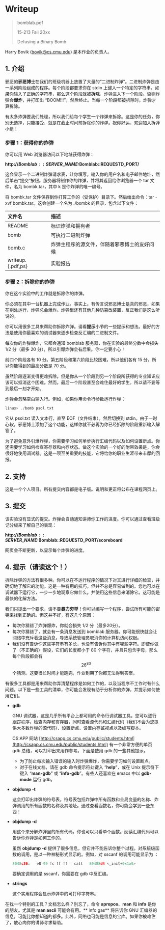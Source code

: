 # Writeup

> bomblab.pdf
>
> 15-213 Fall 20xx
>
> Defusing a Binary Bomb

Harry Bovik \(bovik@cs.cmu.edu\) 是本作业的负责人。

## 1. 介绍

邪恶的**邪恶博士**在我们的班级机器上放置了大量的“二进制炸弹”。二进制炸弹是由一系列阶段组成的程序。每个阶段都要求你在 stdin 上键入一个特定的字符串。如果你输入了正确的字符串，那么这个阶段就被**拆除**，炸弹进入下一个阶段。否则炸弹会**爆炸**，并打印出 “BOOM!!!”，然后终止。当每一个阶段都被拆除时，炸弹才算拆除。

有太多炸弹要我们处理，所以我们给每个学生一个炸弹来拆除。这是你的任务，你别无选择，只能接受，就是在截止时间前拆除你的炸弹。祝你好运，欢迎加入拆弹小组！

### 步骤 1：获得你的炸弹

你可以用 Web 浏览器访问以下地址获得炸弹：

**http://$Bomblab::SERVER\_NAME:$Bomblab::REQUESTD\_PORT/**

这会显示一个二进制炸弹请求表，让你填写。输入你的用户名和电子邮件地址，然后单击“提交”按钮。服务器将制作你的炸弹，并将其返回给你浏览器一个 tar 文件，名为 bombk.tar，其中 k 是你炸弹的唯一编号。

将 bombk.tar 文件保存到你打算工作的（受保护）目录下。然后给出命令：tar -xvf bombk.tar。这会创建一个名为 ./bombk 的目录，包含以下文件：

| 文件名 | 描述 |
| :--- | :--- |
| README | 标识炸弹和拥有者 |
| bomb | 可执行二进制炸弹 |
| bomb.c | 炸弹主程序的源文件，伴随着邪恶博士的友好问候 |
| writeup.{.pdf,ps} | 实验报告 |

### 步骤 2：拆除你的炸弹

你在这个实验中的工作就是拆除你的炸弹。

你必须在其中一台机器上完成作业。事实上，有传言说邪恶博士是真的邪恶，如果在别处运行，炸弹总会爆炸。炸弹里还有其他几种防篡改装置，反正我们是这么听说的。

你可以用很多工具来帮助你拆除炸弹。请看**提示**小节的一些提示和想法。最好的方法是使用你最喜欢的调试器来逐步检查反汇编的二进制文件。

每次你的炸弹爆炸，它都会通知 bomblab 服务器，你在实验的最终分数中会损失 1/2 分（最多 20 分），所以引爆炸弹会有后果。你一定要小心！

前四个阶段各有 10 分。第五阶段和第六阶段比较困难，所以他们各有 15 分。所以你能得到的最高分数是 70 分。

虽然阶段逐渐变得更难拆除，但是你从一个阶段到另一个阶段所获得的专业知识应该可以抵消这个困难。然而，最后一个阶段甚至会难住最好的学生，所以请不要等到最后一刻才开始。

炸弹会忽略空白输入行。例如，如果你用命令行参数运行炸弹：

```c
linux> ./bomb psol.txt
```

它从 psol.txt 读入文本行，直至 EOF（文件结束），然后切换到 stdin。由于一时心软，邪恶博士添加了这个功能，这样你就不必再为你已经拆除的阶段重新输入解答了。

为了避免意外引爆炸弹，你需要学习如何单步执行汇编代码以及如何设置断点。你还需要学习如何检查寄存器和内存状态。做这个实验的一个好的附带效果是，你会很好地使用调试器。这是一项至关重要的技能，它将给你的职业生涯带来丰厚的回报。

## 2. 支持

这是一个个人项目。所有提交内容都是电子版。说明和更正将公布在课程网页上。

## 3. 提交

该实验没有显式的提交。炸弹会自动通知讲师你工作的进度。你可以通过查看班级记分板来了解自己的表现：

**http://$Bomblab::SERVER\_NAME:$Bomblab::REQUESTD\_PORT/scoreboard**

网页会不断更新，以显示每个炸弹的进度。

## 4. 提示（请读这个！）

拆除炸弹的方法有很多种。你可以在不运行程序的情况下对其进行详细的检查，并确切地了解它的功能。这是一种有用的技巧，但并不总是容易做到的。您也可以在调试器下运行它，一步一步地观察它做什么，并使用这些信息来消除它。这可能是最快的化解方法。

我们只提出一个要求，请不要**暴力穷举**！你可以编写一个程序，尝试所有可能的密钥来找到正确的。但这并不好，有这几个原因：

* 每次你猜错了炸弹爆炸，你就会损失 1/2 分（最多20分）。
* 每次你猜错了，就会有一条消息发送到 bomblab 服务器。你可能很快就会让网络中充斥着这些消息，导致系统管理员取消你的计算机访问权限。
* 我们没有告诉你这些字符串有多长，也没有告诉你其中有哪些字符。即使你做了（不正确的）假设，它们的长度都小于 80 个字符，并且只包含字母，那么每个阶段都会有$$26^{80}$$个猜测。这要很长时间才能跑完，作业到期了你都无法得到答案。

有很多工具都是用来帮助你弄清楚程序是如何工作的，以及当程序不工作时有什么问题。以下是一些工具的清单，你可能会发现有助于分析你的炸弹，并提示如何使用它们。

* **gdb**

  GNU 调试器，这是几乎所有平台上都可用的命令行调试器工具。您可以逐行跟踪程序，检查内存和寄存器，同时查看源代码和汇编代码（我们不会为您提供大多数炸弹的源代码）、设置断点、设置内存监视点以及编写脚本。

  CS:APP 网站 [http://csapp.cs.cmu.edu/public/students.html](http://csapp.cs.cmu.edu/public/students.html) 有一个非常方便的单页 gdb 总结，可以打印出来用作参考。下面是使用 gdb 的一些其他提示。

  * 为了防止每次输入错误的输入时炸弹爆炸，你需要学习如何设置断点。
  * 对于在线文档，请在 gdb 命令提示符处键入 “**help**”，或在 Unix 提示符下键入 “**man-gdb**” 或 “**info-gdb**”。有些人还喜欢在 emacs 中以 **gdb-mode** 运行 gdb。

* **objdump -t**

  这会打印出炸弹的符号表。符号表包括炸弹中所有函数和全局变量的名称、炸弹调用的所有函数的名称及其地址。通过查看函数名，你可能会学到一些东西！

* **objdump -d**

  用这个来分解炸弹里的所有代码。你也可以只看单个函数。阅读汇编代码可以告诉你炸弹是如何工作的。

  虽然 **objdump -d** 提供了很多信息，但它并不能告诉你整个过程。对系统级函数的调用，是以一种神秘形式显示的。例如，对 sscanf 的调用可能显示为 ： 

  ```python
  8048c36:   e8 99 fc ff ff   call   80488d4 <_init+0x1a0>
  ```

  要确定调用的是 sscanf，你需要在 gdb 中反汇编。

* **strings**

  这个实用程序会显示炸弹中的可打印字符串。

在找一个特别的工具？文档怎么样？别忘了，命令 **apropos**、**man** 和 **info** 是你的朋友。尤其是 **man ascii** 可能会有用。** info gas** 将告诉你 GNU 汇编器的信息，可能比你想知道的都多。此外，网络也可能是信息的宝库。如果你被难住了，放心向你的讲师寻求帮助。

